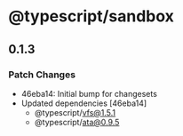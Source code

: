 # @typescript/sandbox

## 0.1.3

### Patch Changes

- 46eba14: Initial bump for changesets
- Updated dependencies [46eba14]
  - @typescript/vfs@1.5.1
  - @typescript/ata@0.9.5
